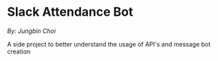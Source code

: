 # Slack Attendance Bot

_By: Jungbin Choi_

A side project to better understand the usage of API's and message bot creation
